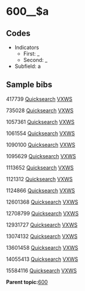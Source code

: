 # 600\_\_$a

## Codes

-   Indicators
    -   First: \_
    -   Second: \_
-   Subfield: a

## Sample bibs

417739 [Quicksearch](https://search.library.yale.edu/catalog/417739) [VXWS](http://prodorbis.library.yale.edu:7014/vxws/GetHoldingsService?bibId=417739)

735028 [Quicksearch](https://search.library.yale.edu/catalog/735028) [VXWS](http://prodorbis.library.yale.edu:7014/vxws/GetHoldingsService?bibId=735028)

1057361 [Quicksearch](https://search.library.yale.edu/catalog/1057361) [VXWS](http://prodorbis.library.yale.edu:7014/vxws/GetHoldingsService?bibId=1057361)

1061554 [Quicksearch](https://search.library.yale.edu/catalog/1061554) [VXWS](http://prodorbis.library.yale.edu:7014/vxws/GetHoldingsService?bibId=1061554)

1090100 [Quicksearch](https://search.library.yale.edu/catalog/1090100) [VXWS](http://prodorbis.library.yale.edu:7014/vxws/GetHoldingsService?bibId=1090100)

1095629 [Quicksearch](https://search.library.yale.edu/catalog/1095629) [VXWS](http://prodorbis.library.yale.edu:7014/vxws/GetHoldingsService?bibId=1095629)

1113652 [Quicksearch](https://search.library.yale.edu/catalog/1113652) [VXWS](http://prodorbis.library.yale.edu:7014/vxws/GetHoldingsService?bibId=1113652)

1121312 [Quicksearch](https://search.library.yale.edu/catalog/1121312) [VXWS](http://prodorbis.library.yale.edu:7014/vxws/GetHoldingsService?bibId=1121312)

1124866 [Quicksearch](https://search.library.yale.edu/catalog/1124866) [VXWS](http://prodorbis.library.yale.edu:7014/vxws/GetHoldingsService?bibId=1124866)

12601368 [Quicksearch](https://search.library.yale.edu/catalog/12601368) [VXWS](http://prodorbis.library.yale.edu:7014/vxws/GetHoldingsService?bibId=12601368)

12708799 [Quicksearch](https://search.library.yale.edu/catalog/12708799) [VXWS](http://prodorbis.library.yale.edu:7014/vxws/GetHoldingsService?bibId=12708799)

12931727 [Quicksearch](https://search.library.yale.edu/catalog/12931727) [VXWS](http://prodorbis.library.yale.edu:7014/vxws/GetHoldingsService?bibId=12931727)

13074132 [Quicksearch](https://search.library.yale.edu/catalog/13074132) [VXWS](http://prodorbis.library.yale.edu:7014/vxws/GetHoldingsService?bibId=13074132)

13601458 [Quicksearch](https://search.library.yale.edu/catalog/13601458) [VXWS](http://prodorbis.library.yale.edu:7014/vxws/GetHoldingsService?bibId=13601458)

14055413 [Quicksearch](https://search.library.yale.edu/catalog/14055413) [VXWS](http://prodorbis.library.yale.edu:7014/vxws/GetHoldingsService?bibId=14055413)

15584116 [Quicksearch](https://search.library.yale.edu/catalog/15584116) [VXWS](http://prodorbis.library.yale.edu:7014/vxws/GetHoldingsService?bibId=15584116)

**Parent topic:**[600](../../tags/600/600.md)

